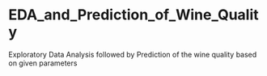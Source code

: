 # EDA_and_Prediction_of_Wine_Quality
Exploratory Data Analysis followed by Prediction of the wine quality based on given parameters
